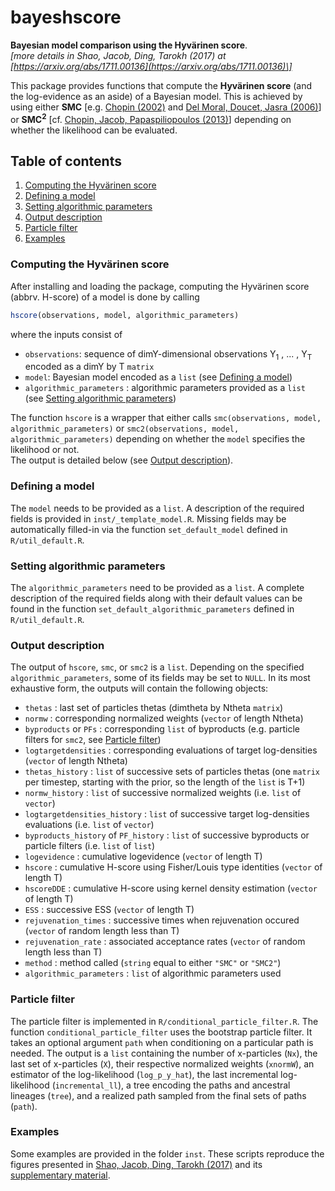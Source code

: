 # bayeshscore
**Bayesian model comparison using the Hyvärinen score**.  
*\[more details in Shao, Jacob, Ding, Tarokh (2017) at [https://arxiv.org/abs/1711.00136](https://arxiv.org/abs/1711.00136)\]*

This package provides functions that compute the **Hyvärinen score** (and the log-evidence as an aside) of a Bayesian model. This is achieved by using either **SMC** \[e.g. [Chopin (2002)](https://academic.oup.com/biomet/article-abstract/89/3/539/251804) and [Del Moral, Doucet, Jasra (2006)](http://onlinelibrary.wiley.com/doi/10.1111/j.1467-9868.2006.00553.x/abstract)\] or **SMC<sup>2</sup>** \[cf. [Chopin, Jacob, Papaspiliopoulos (2013)](http://onlinelibrary.wiley.com/doi/10.1111/j.1467-9868.2012.01046.x/abstract)\] depending on whether the likelihood can be evaluated.

## Table of contents
1. [Computing the Hyvärinen score](#howto_hscore)
2. [Defining a model](#howto_model)
3. [Setting algorithmic parameters](#howto_algoparam)
4. [Output description](#output)
5. [Particle filter](#particlefilter)
6. [Examples](#examples)

### <a name="howto_hscore"></a> Computing the Hyvärinen score

After installing and loading the package, computing the Hyvärinen score (abbrv. H-score) of a model is done by calling
```R
hscore(observations, model, algorithmic_parameters)
```
where the inputs consist of
* `observations`: sequence of dimY-dimensional observations Y<sub>1</sub> , ... , Y<sub>T</sub> encoded as a dimY by T `matrix`
* `model`: Bayesian model encoded as a `list` (see [Defining a model](#howto_model))
* `algorithmic_parameters` : algorithmic parameters provided as a `list` (see [Setting algorithmic parameters](#howto_algoparam))

The function `hscore` is a wrapper that either calls `smc(observations, model, algorithmic_parameters)` or `smc2(observations, model, algorithmic_parameters)` depending on whether the `model` specifies the likelihood or not.  
The output is detailed below (see [Output description](#output)).

### <a name="howto_model"></a> Defining a model
The `model` needs to be provided as a `list`. A description of the required fields is provided in `inst/_template_model.R`. Missing fields may be automatically filled-in via the function `set_default_model` defined in `R/util_default.R`.

### <a name="howto_algoparam"></a> Setting algorithmic parameters
The `algorithmic_parameters` need to be provided as a `list`. A complete description of the required fields along with their default values can be found in the function `set_default_algorithmic_parameters` defined in `R/util_default.R`.

### <a name="output"></a> Output description
The output of `hscore`, `smc`, or `smc2` is a `list`. Depending on the specified `algorithmic_parameters`, some of its fields may be set to `NULL`. In its most exhaustive form, the outputs will contain the following objects:
* `thetas` : last set of particles thetas (dimtheta by Ntheta `matrix`)
* `normw` : corresponding normalized weights (`vector` of length Ntheta)
* `byproducts` or `PFs` : corresponding `list` of byproducts (e.g. particle filters for `smc2`, see [Particle filter](#particlefilter))
* `logtargetdensities` : corresponding evaluations of target log-densities (`vector` of length Ntheta)
* `thetas_history` : `list` of successive sets of particles thetas (one `matrix` per timestep, starting with the prior, so the length of the `list` is T+1)
* `normw_history` : `list` of successive normalized weights (i.e. `list` of `vector`)
* `logtargetdensities_history` : `list` of successive target log-densities evaluations (i.e. `list` of `vector`)
* `byproducts_history` of `PF_history` : `list` of successive byproducts or particle filters (i.e. `list` of `list`)
* `logevidence` : cumulative logevidence (`vector` of length T)
* `hscore` : cumulative H-score using Fisher/Louis type identities (`vector` of length T)
* `hscoreDDE` : cumulative H-score using kernel density estimation (`vector` of length T)
* `ESS` : successive ESS (`vector` of length T)
* `rejuvenation_times` : successive times when rejuvenation occured (`vector` of random length less than T)
* `rejuvenation_rate` : associated acceptance rates (`vector` of random length less than T)
* `method` : method called (`string` equal to either `"SMC"` or `"SMC2"`)
* `algorithmic_parameters` : `list` of algorithmic parameters used

### <a name="particlefilter"></a> Particle filter
The particle filter is implemented in `R/conditional_particle_filter.R`. The function `conditional_particle_filter` uses the bootstrap particle filter. It takes an optional argument `path` when conditioning on a particular path is needed. The output is a `list` containing the number of x-particles (`Nx`), the last set of x-particles (`X`), their respective normalized weights (`xnormW`), an estimator of the log-likelihood (`log_p_y_hat`), the last incremental log-likelihood (`incremental_ll`), a tree encoding the paths and ancestral lineages (`tree`), and a realized path sampled from the final sets of paths (`path`).

### <a name="examples"></a> Examples
Some examples are provided in the folder `inst`. These scripts reproduce the figures presented in [Shao, Jacob, Ding, Tarokh (2017)](https://arxiv.org/abs/1711.00136) and its [supplementary material](https://sites.google.com/site/pierrejacob/articles).
